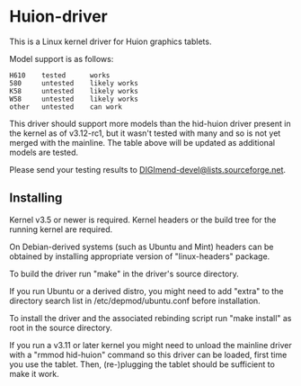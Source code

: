 Huion-driver
============

This is a Linux kernel driver for Huion graphics tablets.

Model support is as follows:

    H610    tested      works
    580     untested    likely works
    K58     untested    likely works
    W58     untested    likely works
    other   untested    can work

This driver should support more models than the hid-huion driver present in
the kernel as of v3.12-rc1, but it wasn't tested with many and so is not yet
merged with the mainline. The table above will be updated as additional models
are tested.

Please send your testing results to DIGImend-devel@lists.sourceforge.net.

Installing
----------

Kernel v3.5 or newer is required. Kernel headers or the build tree for the
running kernel are required.

On Debian-derived systems (such as Ubuntu and Mint) headers can be obtained by
installing appropriate version of "linux-headers" package.

To build the driver run "make" in the driver's source directory.

If you run Ubuntu or a derived distro, you might need to add "extra" to the
directory search list in /etc/depmod/ubuntu.conf before installation.

To install the driver and the associated rebinding script run "make install"
as root in the source directory.

If you run a v3.11 or later kernel you might need to unload the mainline
driver with a "rmmod hid-huion" command so this driver can be loaded, first
time you use the tablet. Then, (re-)plugging the tablet should be sufficient
to make it work.
